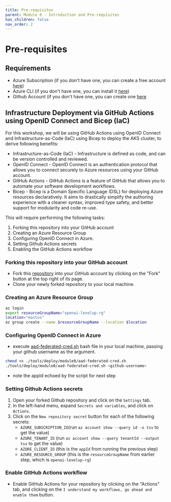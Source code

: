```yaml
---
title: Pre-requisites
parent: Module 0 - Introduction and Pre-requisites
has_children: false
nav_order: 2
---
```


# Pre-requisites

## Requirements

* Azure Subscription (if you don't have one, you can create a free account [here](https://azure.microsoft.com/en-us/free/))
* Azure CLI (if you don't have one, you can install it [here](https://docs.microsoft.com/en-us/cli/azure/install-azure-cli))
* Github Account (if you don't have one, you can create one [here](https://github.com)

## Infrastructure Deployment via GitHub Actions using OpenID Connect and Bicep (IaC)

For this workshop, we will be using GitHub Actions using OpenID Connect and Infrastructure-as-Code (IaC) using Bicep to deploy the AKS cluster, to derive following benefits:

* Infrastructure-as-Code (IaC) - Infrastructure is defined as code, and can be version controlled and reviewed. 
* OpenID Connect - OpenID Connect is an authentication protocol that allows you to connect securely to Azure resources using your GitHub account.
* GitHub Actions - GitHub Actions is a feature of GitHub that allows you to automate your software development workflows.
* Bicep - Bicep is a Domain Specific Language (DSL) for deploying Azure resources declaratively. It aims to drastically simplify the authoring experience with a cleaner syntax, improved type safety, and better support for modularity and code re-use.

This will require performing the following tasks:

1. Forking this repository into your GitHub account 
2. Creating an Azure Resource Group
3. Configuring OpenID Connect in Azure.
4. Setting Github Actions secrets
5. Enabling the GitHub Actions workflow

### Forking this repository into your GitHub account

* Fork this [repository](https://github.com/ahmedbham/azure-openai-api-levelup) into your GitHub account by clicking on the "Fork" button at the top right of its page.
* Clone your newly forked repository to your local machine.


### Creating an Azure Resource Group

```bash
az login
export resourceGroupName="openai-levelup-rg"
location="eastus"
az group create --name $resourceGroupName --location $location
```

### Configuring OpenID Connect in Azure

* execute [aad-federated-cred.sh]() bash file in your local machine, passing your github username as the argument.

```bash
chmod +x ./tools/deploy/module0/aad-federated-cred.sh
./tools/deploy/module0/aad-federated-cred.sh <github-username>
```

* note the appId echoed by the script for next step

### Setting Github Actions secrets

1. Open your forked Github repository and click on the `Settings` tab.
2. In the left-hand menu, expand `Secrets and variables`, and click on `Actions`.
3. Click on the `New repository secret` button for each of the following secrets:
   * `AZURE_SUBSCRIPTION_ID`(run `az account show --query id -o tsv` to get the value)
   * `AZURE_TENANT_ID` (run `az account show --query tenantId --output tsv` to get the value)
   * `AZURE_CLIENT_ID` (this is the `appId` from running the previous step)
   * `AZURE_RESOURCE_GROUP` (this is the `resourceGroupName` from earlier step, which is `openai-levelup-rg`)

### Enable GitHub Actions workflow

* Enable GitHub Actions for your repository by clicking on the "Actions" tab, and clicking on the `I understand my workflows, go ahead and enable them` button.

